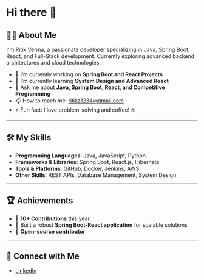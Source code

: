 # Hi there 👋

## 🙋‍♂️ About Me
I'm Ritik Verma, a passionate developer specializing in Java, Spring Boot, React, and Full-Stack development. Currently exploring advanced backend architectures and cloud technologies.

- 🔭 I’m currently working on **Spring Boot and React Projects**  
- 🌱 I’m currently learning **System Design and Advanced React**  
- 💬 Ask me about **Java, Spring Boot, React, and Competitive Programming**  
- 📫 How to reach me: [ritikz1234@gmail.com](mailto:ritikz1234@gmail.com)  
- ⚡ Fun fact: I love problem-solving and coffee! ☕

---

## 🛠️ My Skills
- **Programming Languages**: Java, JavaScript, Python  
- **Frameworks & Libraries**: Spring Boot, React.js, Hibernate  
- **Tools & Platforms**: GitHub, Docker, Jenkins, AWS  
- **Other Skills**: REST APIs, Database Management, System Design  

---


## 🏆 Achievements
- 🌟 **10+ Contributions** this year  
- 🌟 Built a robust **Spring Boot-React application** for scalable solutions  
- 🌟 **Open-source contributor**  

---

## 🔗 Connect with Me
- [LinkedIn](https://www.linkedin.com/in/ritik-verma-4143181b6)

